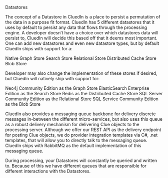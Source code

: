 Datastores

The concept of a Datastore in CluedIn is a place to persist a permutation of the data in a purpose fit format. CluedIn has 5 different datastores that it uses by default to persist any data that flows through the processing engine. A developer doesn’t have a choice over which datastores data will persist to, CluedIn will decide this based off that it deems most important. One can add new datastores and even new datastore types, but by default CluedIn ships with support for a:

Native Graph Store
Search Store
Relational Store
Distributed Cache Store
Blob Store

Developer may also change the implementation of these stores if desired, but CluedIn will natively ship with support for:

Neo4j Community Edition as the Graph Store
ElasticSearch Enterprise Edition as the Search Store
Redis as the Distributed Cache Store
SQL Server Community Edition as the Relational Store
SQL Service Community Edition as the Blob Store

CluedIn also provides a messaging queue backbone for delivery discrete messages in-between the different micro-services, but also uses this queue as a robust delivery mechanism for delivering Clue objects to the processing server. Although we offer our REST API as the delivery endpoint for posting Clue objects, we do provider integration templates via C#, .net templates, that will allow you to directly talk to the messaging queue. CluedIn ships with RabbitMQ as the default implementation of this messaging queue. 

During processing, your Datastores will constantly be queried and written to. Because of this we have different queues that are responsible for different interactions with the Datastores. 